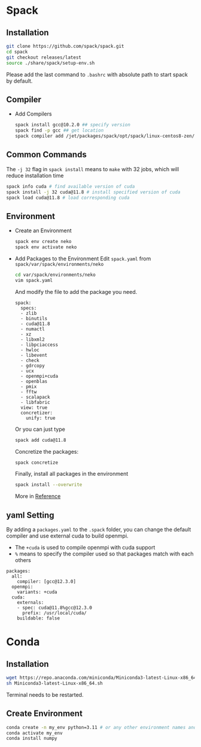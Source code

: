 # Spack
## Installation
```bash
git clone https://github.com/spack/spack.git
cd spack
git checkout releases/latest
source ./share/spack/setup-env.sh
```
Please add the last command to `.bashrc` with absolute path to start spack by default.

## Compiler
- Add Compilers
  ```bash
  spack install gcc@10.2.0 ## specify version
  spack find -p gcc ## get location
  spack compiler add /jet/packages/spack/opt/spack/linux-centos8-zen/gcc-8.3.1/gcc-10.2.0-tfzxq7udz2a53dmujvasy4uz33t27iwv ## or the location of any other compilers
  ```
## Common Commands
The `-j 32` flag in `spack install` means to `make` with 32 jobs, which will reduce installation time
```bash
spack info cuda # find available version of cuda
spack install -j 32 cuda@11.8 # install specified version of cuda
spack load cuda@11.8 # load corresponding cuda
```
## Environment
- Create an Environment
  ```bash
  spack env create neko
  spack env activate neko
  ```
- Add Packages to the Environment
    Edit `spack.yaml` from `spack/var/spack/environments/neko`
    ```bash
    cd var/spack/environments/neko
    vim spack.yaml
    ```
    And modify the file to add the package you need.
    ```
    spack:
      specs:
      - zlib
      - binutils
      - cuda@11.8
      - numactl
      - xz
      - libxml2
      - libpciaccess
      - hwloc
      - libevent
      - check
      - gdrcopy
      - ucx
      - openmpi+cuda
      - openblas
      - pmix
      - fftw
      - scalapack
      - libfabric
      view: true
      concretizer:
        unify: true
    ```
    Or you can just type
    ```bash
    spack add cuda@11.8
    ```
    Concretize the packages:
    ```bash
    spack concretize
    ```
    Finally, install all packages in the environment
    ```bash
    spack install --overwrite
    ```

  More in [Reference](https://chtc.cs.wisc.edu/uw-research-computing/hpc-spack-install)

## yaml Setting
By adding a `packages.yaml` to the `.spack` folder, you can change the default compiler and use external cuda to build openmpi.

- The `+cuda` is used to compile openmpi with cuda support
- `%` means to specify the compiler used so that packages match with each others
```
packages:
  all:
    compiler: [gcc@12.3.0]
  openmpi:
    variants: +cuda
  cuda:
    externals:
    - spec: cuda@11.8%gcc@12.3.0
      prefix: /usr/local/cuda/
    buildable: false
```

# Conda
## Installation
```bash
wget https://repo.anaconda.com/miniconda/Miniconda3-latest-Linux-x86_64.sh
sh Miniconda3-latest-Linux-x86_64.sh
```
Terminal needs to be restarted.

## Create Environment
```bash
conda create -n my_env python=3.11 # or any other environment names and python
conda activate my_env
conda install numpy
```
